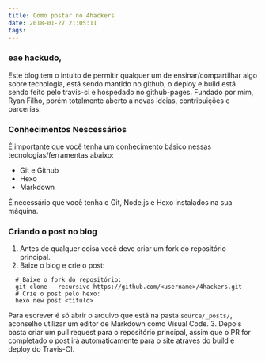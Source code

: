 ```yaml
---
title: Como postar no 4hackers
date: 2018-01-27 21:05:11
tags:
---
```



### eae hackudo,

Este blog tem o intuito de permitir qualquer um de ensinar/compartilhar algo sobre tecnologia, está sendo mantido no github, o deploy e build está sendo feito pelo travis-ci e hospedado no github-pages. Fundado por mim, Ryan Filho, porém totalmente aberto a novas ideias, contribuições e parcerias.

### Conhecimentos Nescessários
  
É importante que você tenha um conhecimento básico nessas tecnologias/ferramentas abaixo:
- Git e Github
- Hexo
- Markdown

É necessário que você tenha o Git, Node.js e Hexo instalados na sua máquina.

### Criando o post no blog
1. Antes de qualquer coisa você deve criar um fork do repositório principal.
2. Baixe o blog e crie o post:
```
  # Baixe o fork do repositório:
  git clone --recursive https://github.com/<username>/4hackers.git
  # Crie o post pelo hexo:
  hexo new post <titulo>
```
Para escrever é só abrir o arquivo que está na pasta `source/_posts/`, aconselho utilizar um editor de Markdown como Visual Code.
3. Depois basta criar um pull request para o repositório principal, assim que o PR for completado o post irá automaticamente para o site atráves do build e deploy do Travis-CI.